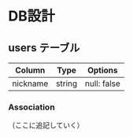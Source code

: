 # DB設計

## users テーブル

| Column   | Type   | Options     |
| -------- | ------ | ----------- |
| nickname | string | null: false |


### Association
（ここに追記していく）